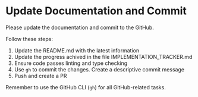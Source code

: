 # Update Documentation and Commit

Please update the documentation and commit to the GitHub.

Follow these steps:

1. Update the README.md with the latest information
2. Update the progress achived in the file IMPLEMENTATION_TRACKER.md
3. Ensure code passes linting and type checking
4. Use `gh` to commit the changes. Create a descriptive commit message
5. Push and create a PR

Remember to use the GitHub CLI (`gh`) for all GitHub-related tasks.